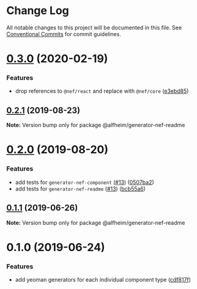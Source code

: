 # Change Log

All notable changes to this project will be documented in this file.
See [Conventional Commits](https://conventionalcommits.org) for commit guidelines.

# [0.3.0](https://github.com/Nasdaq/alfheim/compare/@alfheim/generator-nef-readme@0.2.1...@alfheim/generator-nef-readme@0.3.0) (2020-02-19)


### Features

* drop references to `@nef/react` and replace with `@nef/core` ([e3ebd85](https://github.com/Nasdaq/alfheim/commit/e3ebd85))





## [0.2.1](https://github.com/Nasdaq/alfheim/compare/@alfheim/generator-nef-readme@0.2.0...@alfheim/generator-nef-readme@0.2.1) (2019-08-23)

**Note:** Version bump only for package @alfheim/generator-nef-readme





# [0.2.0](https://github.com/Nasdaq/alfheim/compare/@alfheim/generator-nef-readme@0.1.1...@alfheim/generator-nef-readme@0.2.0) (2019-08-20)


### Features

* add tests for `generator-nef-component` ([#13](https://github.com/Nasdaq/alfheim/issues/13)) ([0507ba2](https://github.com/Nasdaq/alfheim/commit/0507ba2))
* add tests for `generator-nef-readme` ([#13](https://github.com/Nasdaq/alfheim/issues/13)) ([bcb55a6](https://github.com/Nasdaq/alfheim/commit/bcb55a6))





## [0.1.1](https://github.com/Nasdaq/alfheim/compare/@alfheim/generator-nef-readme@0.1.0...@alfheim/generator-nef-readme@0.1.1) (2019-06-26)

**Note:** Version bump only for package @alfheim/generator-nef-readme





# 0.1.0 (2019-06-24)


### Features

* add yeoman generators for each individual component type ([cdf817f](https://github.com/Nasdaq/alfheim/commit/cdf817f))
